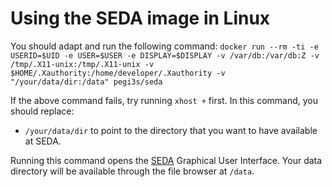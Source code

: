 # Using the SEDA image in Linux
You should adapt and run the following command: `docker run --rm -ti -e USERID=$UID -e USER=$USER -e DISPLAY=$DISPLAY -v /var/db:/var/db:Z -v /tmp/.X11-unix:/tmp/.X11-unix -v $HOME/.Xauthority:/home/developer/.Xauthority -v "/your/data/dir:/data" pegi3s/seda`

If the above command fails, try running `xhost +` first. In this command, you should replace:
- `/your/data/dir` to point to the directory that you want to have available at SEDA.

Running this command opens the [SEDA](http://sing-group.org/seda/) Graphical User Interface. Your data directory will be available through the file browser at `/data`.